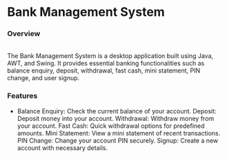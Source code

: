 # Bank Management System
<h3>Overview</h3>
<br>
The Bank Management System is a desktop application built using Java, AWT, and Swing. It provides essential banking functionalities such as balance enquiry, deposit, withdrawal, fast cash, mini statement, PIN change, and user signup.
<br>
<h3>Features</h3>
<ul>
  <li>
    Balance Enquiry: Check the current balance of your account.
    Deposit: Deposit money into your account.
    Withdrawal: Withdraw money from your account.
    Fast Cash: Quick withdrawal options for predefined amounts.
    Mini Statement: View a mini statement of recent transactions.
    PIN Change: Change your account PIN securely.
    Signup: Create a new account with necessary details.
  </li>
</ul>
